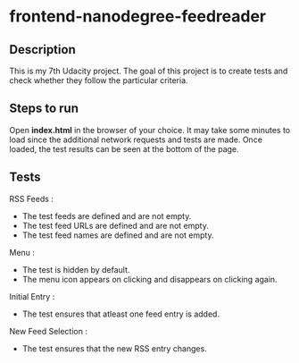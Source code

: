 frontend-nanodegree-feedreader
===============================

## Description

This is my 7th Udacity project. The goal of this project is to create tests and check whether they follow the particular criteria.

## Steps to run

Open **index.html** in the browser of your choice.
It may take some minutes to load since the additional network requests and tests are made.
Once loaded, the test results can be seen at the bottom of the page.

## Tests

RSS Feeds :

* The test feeds are defined and are not empty.
* The test feed URLs are defined and are not empty.
* The test feed names are defined and are not empty.

Menu :

* The test is hidden by default.
* The menu icon appears on clicking and disappears on clicking again.

Initial Entry :

* The test ensures that atleast one feed entry is added.

New Feed Selection :

* The test ensures that the new RSS entry changes.

